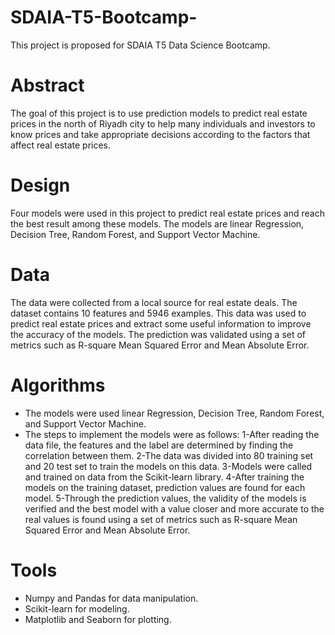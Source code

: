 # SDAIA-T5-Bootcamp-
This project is proposed for SDAIA T5 Data Science Bootcamp.

# Abstract
The goal of this project is to use prediction models to predict real estate prices in the north of Riyadh city to help many individuals and investors to know prices and take appropriate decisions according to the factors that affect real estate prices.

# Design
Four models were used in this project to predict real estate prices and reach the best result among these models.
The models are linear Regression, Decision Tree, Random Forest, and Support Vector Machine.

# Data
The data were collected from a local source for real estate deals.
The dataset contains 10 features and 5946 examples.
This data was used to predict real estate prices and extract some useful information to improve the accuracy of the models.
The prediction was validated using a set of metrics such as R-square Mean Squared Error and Mean Absolute Error.

# Algorithms
- The models were used linear Regression, Decision Tree, Random Forest, and Support Vector Machine.
- The steps to implement the models were as follows:
1-After reading the data file, the features and the label are determined by finding the correlation between them.
2-The data was divided into 80 training set and 20 test set to train the models on this data.
3-Models were called and trained on data from the Scikit-learn library.
4-After training the models on the training dataset, prediction values are found for each model.
5-Through the prediction values, the validity of the models is verified and the best model with a value closer and more accurate to the real values is found using a set of metrics such as R-square Mean Squared Error and Mean Absolute Error.

# Tools

- Numpy and Pandas for data manipulation.
- Scikit-learn for modeling.
- Matplotlib and Seaborn for plotting.
